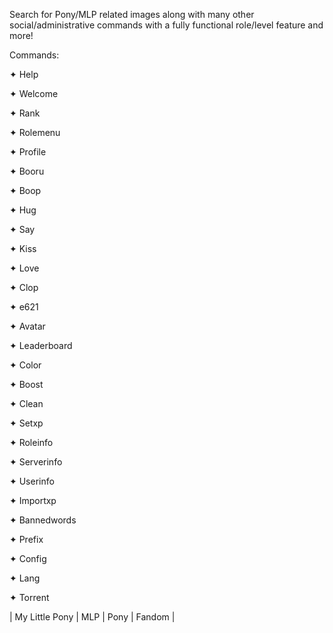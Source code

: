 Search for Pony/MLP related images along with many other social/administrative commands with a fully functional role/level feature and more!

Commands:

✦ Help

✦ Welcome

✦ Rank

✦ Rolemenu

✦ Profile

✦ Booru

✦ Boop

✦ Hug

✦ Say

✦ Kiss

✦ Love

✦ Clop

✦ e621

✦ Avatar

✦ Leaderboard

✦ Color

✦ Boost

✦ Clean

✦ Setxp

✦ Roleinfo

✦ Serverinfo

✦ Userinfo

✦ Importxp

✦ Bannedwords

✦ Prefix

✦ Config

✦ Lang

✦ Torrent

| My Little Pony | MLP | Pony | Fandom |
